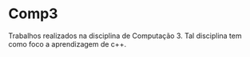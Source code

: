# Comp3
Trabalhos realizados na disciplina de Computação 3. Tal disciplina tem como foco a aprendizagem de c++.
